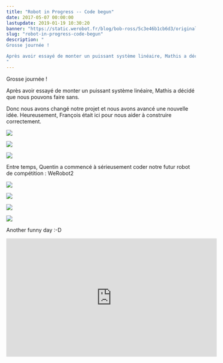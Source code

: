 ```yaml
---
title: "Robot in Progress -- Code begun"
date: 2017-05-07 00:00:00
lastupdate: 2019-01-19 10:30:20
banner: "https://static.werobot.fr/blog/bob-ross/5c3e46b1cb6d3/original.jpg"
slug: "robot-in-progress-code-begun"
description: " 
Grosse journée !

Après avoir essayé de monter un puissant système linéaire, Mathis a décidé que nous pouvons faire sans.
"
---
```

Grosse journée !

Après avoir essayé de monter un puissant système linéaire, Mathis a décidé que nous pouvons faire sans.

Donc nous avons changé notre projet et nous avons avancé une nouvelle idée. Heureusement, François était ici pour nous aider à construire correctement.

![](https://static.werobot.fr/blog/bob-ross/5c3e46b25446f/50.jpg)

![](https://static.werobot.fr/blog/bob-ross/5c3e46b2d2d41/50.jpg)

![](https://static.werobot.fr/blog/bob-ross/5c3e46b340889/50.jpg)

Entre temps, Quentin a commencé à sérieusement coder notre futur robot de compétition : WeRobot2

![](https://static.werobot.fr/blog/bob-ross/5c3e46b3a9f33/50.jpg)

![](https://static.werobot.fr/blog/bob-ross/5c3e46b464950/50.jpg)

![](https://static.werobot.fr/blog/bob-ross/5c3e46b5108f1/50.jpg)

![](https://static.werobot.fr/blog/bob-ross/5c3e46b590bb9/50.jpg)

 Another funny day :-D

<iframe width="560" height="315" src="https://www.youtube-nocookie.com/embed/4V8yYwOh8wk" frameborder="0" allow="accelerometer; autoplay; encrypted-media; gyroscope; picture-in-picture" allowfullscreen></iframe>
    